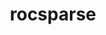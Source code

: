 ---
title: "rocsparse"
layout: cache
categories: [package, develop]
meta: {"compilers": ["gcc@11.4.0", "gcc@13.2.0"], "num_specs": 45, "num_specs_by_stack": {"e4s": 18, "ml-linux-x86_64-rocm": 27, "root": 45}, "oss": ["ubuntu22.04", "ubuntu24.04"], "platforms": ["linux"], "stacks": ["e4s", "ml-linux-x86_64-rocm", "root"], "targets": ["x86_64_v3"], "versions": ["6.1.2", "6.3.3"]}
spec_details: [{"compiler": "gcc@13.2.0", "hash": "272g3otyl3ktaaqgacupvc2qsqnoh2s6", "os": "ubuntu24.04", "platform": "linux", "size": "-", "stacks": ["ml-linux-x86_64-rocm", "root"], "target": "x86_64_v3", "variants": ["amdgpu_target:=gfx90a", "~asan", "build_system=cmake", "build_type=Release", "generator=make", "~ipo", "~test"], "versions": ["6.1.2"]}, {"compiler": "gcc@13.2.0", "hash": "2oai4qokbawklcqu6asf6toos73kjpu3", "os": "ubuntu24.04", "platform": "linux", "size": "-", "stacks": ["ml-linux-x86_64-rocm", "root"], "target": "x86_64_v3", "variants": ["amdgpu_target:=gfx90a", "~asan", "build_system=cmake", "build_type=Release", "generator=make", "~ipo", "~test"], "versions": ["6.1.2"]}, {"compiler": "gcc@13.2.0", "hash": "2pytvmk4vof4rrkeihyuwtmzoextmsxu", "os": "ubuntu24.04", "platform": "linux", "size": "-", "stacks": ["ml-linux-x86_64-rocm", "root"], "target": "x86_64_v3", "variants": ["amdgpu_target:=gfx90a", "~asan", "build_system=cmake", "build_type=Release", "generator=make", "~ipo", "~test"], "versions": ["6.1.2"]}, {"compiler": "gcc@11.4.0", "hash": "2qxxlxqosgrt3r6kp5vfwjehiq3jp53j", "os": "ubuntu22.04", "platform": "linux", "size": "-", "stacks": ["e4s", "root"], "target": "x86_64_v3", "variants": ["amdgpu_target:=auto", "~asan", "build_system=cmake", "build_type=Release", "generator=make", "~ipo", "~test"], "versions": ["6.3.3"]}, {"compiler": "gcc@11.4.0", "hash": "2xzbmxpvrxiaox7ua5exjg6jxyeonglf", "os": "ubuntu22.04", "platform": "linux", "size": "-", "stacks": ["e4s", "root"], "target": "x86_64_v3", "variants": ["amdgpu_target:=auto", "~asan", "build_system=cmake", "build_type=Release", "generator=make", "~ipo", "~test"], "versions": ["6.3.3"]}, {"compiler": "gcc@13.2.0", "hash": "3axhsuza6u3g5ihof3lxzod5jf6abxus", "os": "ubuntu24.04", "platform": "linux", "size": "-", "stacks": ["ml-linux-x86_64-rocm", "root"], "target": "x86_64_v3", "variants": ["amdgpu_target:=gfx90a", "~asan", "build_system=cmake", "build_type=Release", "generator=make", "~ipo", "~test"], "versions": ["6.3.3"]}, {"compiler": "gcc@13.2.0", "hash": "4fn2cikhcdcalehwdeocuy2kj7hfr53l", "os": "ubuntu24.04", "platform": "linux", "size": "-", "stacks": ["ml-linux-x86_64-rocm", "root"], "target": "x86_64_v3", "variants": ["amdgpu_target:=gfx90a", "~asan", "build_system=cmake", "build_type=Release", "generator=make", "~ipo", "~test"], "versions": ["6.1.2"]}, {"compiler": "gcc@11.4.0", "hash": "4o775jbkjlzmdy7ppbulbmtiz5vodte5", "os": "ubuntu22.04", "platform": "linux", "size": "-", "stacks": ["e4s", "root"], "target": "x86_64_v3", "variants": ["amdgpu_target:=auto", "~asan", "build_system=cmake", "build_type=Release", "generator=make", "~ipo", "~test"], "versions": ["6.3.3"]}, {"compiler": "gcc@11.4.0", "hash": "4qnivr7op6rjynxg5xwljnfxz3iqwkj4", "os": "ubuntu22.04", "platform": "linux", "size": "-", "stacks": ["e4s", "root"], "target": "x86_64_v3", "variants": ["amdgpu_target:=auto", "~asan", "build_system=cmake", "build_type=Release", "generator=make", "~ipo", "~test"], "versions": ["6.3.3"]}, {"compiler": "gcc@13.2.0", "hash": "5jisfc5zb4gncnlclgdft5g65wsjxk4x", "os": "ubuntu24.04", "platform": "linux", "size": "-", "stacks": ["ml-linux-x86_64-rocm", "root"], "target": "x86_64_v3", "variants": ["amdgpu_target:=gfx90a", "~asan", "build_system=cmake", "build_type=Release", "generator=make", "~ipo", "~test"], "versions": ["6.1.2"]}, {"compiler": "gcc@11.4.0", "hash": "5wqn7ooukqf74essslldcvy3rlfm6k7a", "os": "ubuntu22.04", "platform": "linux", "size": "-", "stacks": ["e4s", "root"], "target": "x86_64_v3", "variants": ["amdgpu_target:=auto", "~asan", "build_system=cmake", "build_type=Release", "generator=make", "~ipo", "~test"], "versions": ["6.3.3"]}, {"compiler": "gcc@13.2.0", "hash": "7qkqgrvceuw4najiey4qfqydacnscklq", "os": "ubuntu24.04", "platform": "linux", "size": "-", "stacks": ["ml-linux-x86_64-rocm", "root"], "target": "x86_64_v3", "variants": ["amdgpu_target:=gfx90a", "~asan", "build_system=cmake", "build_type=Release", "generator=make", "~ipo", "~test"], "versions": ["6.1.2"]}, {"compiler": "gcc@13.2.0", "hash": "ae66eh2l3zgbunot5iwc5p4ay7jftsz5", "os": "ubuntu24.04", "platform": "linux", "size": "-", "stacks": ["ml-linux-x86_64-rocm", "root"], "target": "x86_64_v3", "variants": ["amdgpu_target:=gfx90a", "~asan", "build_system=cmake", "build_type=Release", "generator=make", "~ipo", "~test"], "versions": ["6.3.3"]}, {"compiler": "gcc@13.2.0", "hash": "atyz4h6vmzsppa3hfnwts4uoqmgydk6h", "os": "ubuntu24.04", "platform": "linux", "size": "-", "stacks": ["ml-linux-x86_64-rocm", "root"], "target": "x86_64_v3", "variants": ["amdgpu_target:=gfx90a", "~asan", "build_system=cmake", "build_type=Release", "generator=make", "~ipo", "~test"], "versions": ["6.1.2"]}, {"compiler": "gcc@11.4.0", "hash": "dfxnttrjuazwlkacn2vdhgz3aycikapy", "os": "ubuntu22.04", "platform": "linux", "size": "-", "stacks": ["e4s", "root"], "target": "x86_64_v3", "variants": ["amdgpu_target:=auto", "~asan", "build_system=cmake", "build_type=Release", "generator=make", "~ipo", "~test"], "versions": ["6.3.3"]}, {"compiler": "gcc@13.2.0", "hash": "dvvsrl3awwdkqtjfssn6johee4f6y2wm", "os": "ubuntu24.04", "platform": "linux", "size": "-", "stacks": ["ml-linux-x86_64-rocm", "root"], "target": "x86_64_v3", "variants": ["amdgpu_target:=gfx90a", "~asan", "build_system=cmake", "build_type=Release", "generator=make", "~ipo", "~test"], "versions": ["6.1.2"]}, {"compiler": "gcc@13.2.0", "hash": "ebpjv5shkrprrmg7h6ij2lvhal5xaqyv", "os": "ubuntu24.04", "platform": "linux", "size": "-", "stacks": ["ml-linux-x86_64-rocm", "root"], "target": "x86_64_v3", "variants": ["amdgpu_target:=gfx90a", "~asan", "build_system=cmake", "build_type=Release", "generator=make", "~ipo", "~test"], "versions": ["6.3.3"]}, {"compiler": "gcc@13.2.0", "hash": "f274kayjqc7mrvivjyn272sjfjkfqqp4", "os": "ubuntu24.04", "platform": "linux", "size": "-", "stacks": ["ml-linux-x86_64-rocm", "root"], "target": "x86_64_v3", "variants": ["amdgpu_target:=gfx90a", "~asan", "build_system=cmake", "build_type=Release", "generator=make", "~ipo", "~test"], "versions": ["6.3.3"]}, {"compiler": "gcc@13.2.0", "hash": "gec72734vu3pdnq6jhubppr5axevi2n6", "os": "ubuntu24.04", "platform": "linux", "size": "-", "stacks": ["ml-linux-x86_64-rocm", "root"], "target": "x86_64_v3", "variants": ["amdgpu_target:=gfx90a", "~asan", "build_system=cmake", "build_type=Release", "generator=make", "~ipo", "~test"], "versions": ["6.1.2"]}, {"compiler": "gcc@11.4.0", "hash": "jfznx3ypjprryj4meaiudv636n4beo44", "os": "ubuntu22.04", "platform": "linux", "size": "-", "stacks": ["e4s", "root"], "target": "x86_64_v3", "variants": ["amdgpu_target:=auto", "~asan", "build_system=cmake", "build_type=Release", "generator=make", "~ipo", "~test"], "versions": ["6.3.3"]}, {"compiler": "gcc@13.2.0", "hash": "jjdlxhmimzeusatedg2uv6v7vrfttjxb", "os": "ubuntu24.04", "platform": "linux", "size": "-", "stacks": ["ml-linux-x86_64-rocm", "root"], "target": "x86_64_v3", "variants": ["amdgpu_target:=gfx90a", "~asan", "build_system=cmake", "build_type=Release", "generator=make", "~ipo", "~test"], "versions": ["6.3.3"]}, {"compiler": "gcc@11.4.0", "hash": "k2wwax5hy3ncqd52v2i2kh6b4repen7q", "os": "ubuntu22.04", "platform": "linux", "size": "-", "stacks": ["e4s", "root"], "target": "x86_64_v3", "variants": ["amdgpu_target:=auto", "~asan", "build_system=cmake", "build_type=Release", "generator=make", "~ipo", "~test"], "versions": ["6.3.3"]}, {"compiler": "gcc@13.2.0", "hash": "kchhvztev2wwelg44437mkwtir2orph2", "os": "ubuntu24.04", "platform": "linux", "size": "-", "stacks": ["ml-linux-x86_64-rocm", "root"], "target": "x86_64_v3", "variants": ["amdgpu_target:=gfx90a", "~asan", "build_system=cmake", "build_type=Release", "generator=make", "~ipo", "~test"], "versions": ["6.1.2"]}, {"compiler": "gcc@11.4.0", "hash": "knovjrcvnzi7gqhiryn7bvgq3nshdm6b", "os": "ubuntu22.04", "platform": "linux", "size": "-", "stacks": ["e4s", "root"], "target": "x86_64_v3", "variants": ["amdgpu_target:=auto", "~asan", "build_system=cmake", "build_type=Release", "generator=make", "~ipo", "~test"], "versions": ["6.3.3"]}, {"compiler": "gcc@11.4.0", "hash": "ncphvpr6xsjhoqzliglisdicgtehsg7x", "os": "ubuntu22.04", "platform": "linux", "size": "-", "stacks": ["e4s", "root"], "target": "x86_64_v3", "variants": ["amdgpu_target:=auto", "~asan", "build_system=cmake", "build_type=Release", "generator=make", "~ipo", "~test"], "versions": ["6.3.3"]}, {"compiler": "gcc@13.2.0", "hash": "olhxgfwhlkytc2zjitoighcifpdv3uca", "os": "ubuntu24.04", "platform": "linux", "size": "-", "stacks": ["ml-linux-x86_64-rocm", "root"], "target": "x86_64_v3", "variants": ["amdgpu_target:=gfx90a", "~asan", "build_system=cmake", "build_type=Release", "generator=make", "~ipo", "~test"], "versions": ["6.1.2"]}, {"compiler": "gcc@13.2.0", "hash": "or63svemmk6yudcmn7gltwdctih45s5y", "os": "ubuntu24.04", "platform": "linux", "size": "-", "stacks": ["ml-linux-x86_64-rocm", "root"], "target": "x86_64_v3", "variants": ["amdgpu_target:=gfx90a", "~asan", "build_system=cmake", "build_type=Release", "generator=make", "~ipo", "~test"], "versions": ["6.1.2"]}, {"compiler": "gcc@13.2.0", "hash": "p4xzjdyse5phkhccj7yrnlrayepus2xm", "os": "ubuntu24.04", "platform": "linux", "size": "-", "stacks": ["ml-linux-x86_64-rocm", "root"], "target": "x86_64_v3", "variants": ["amdgpu_target:=gfx90a", "~asan", "build_system=cmake", "build_type=Release", "generator=make", "~ipo", "~test"], "versions": ["6.3.3"]}, {"compiler": "gcc@13.2.0", "hash": "pem4l5e36umcj3yh5zhrcd522vhs574r", "os": "ubuntu24.04", "platform": "linux", "size": "-", "stacks": ["ml-linux-x86_64-rocm", "root"], "target": "x86_64_v3", "variants": ["amdgpu_target:=gfx90a", "~asan", "build_system=cmake", "build_type=Release", "generator=make", "~ipo", "~test"], "versions": ["6.1.2"]}, {"compiler": "gcc@13.2.0", "hash": "raupc7qqqij4tjvwpizhdfavib3rzafp", "os": "ubuntu24.04", "platform": "linux", "size": "-", "stacks": ["ml-linux-x86_64-rocm", "root"], "target": "x86_64_v3", "variants": ["amdgpu_target:=gfx90a", "~asan", "build_system=cmake", "build_type=Release", "generator=make", "~ipo", "~test"], "versions": ["6.1.2"]}, {"compiler": "gcc@13.2.0", "hash": "stbfomy3qhtdy32acgedd3mjzut2nq5k", "os": "ubuntu24.04", "platform": "linux", "size": "-", "stacks": ["ml-linux-x86_64-rocm", "root"], "target": "x86_64_v3", "variants": ["amdgpu_target:=gfx90a", "~asan", "build_system=cmake", "build_type=Release", "generator=make", "~ipo", "~test"], "versions": ["6.3.3"]}, {"compiler": "gcc@13.2.0", "hash": "twe5zgzxw7xkq3bdhacv5qpcxbcccfm6", "os": "ubuntu24.04", "platform": "linux", "size": "-", "stacks": ["ml-linux-x86_64-rocm", "root"], "target": "x86_64_v3", "variants": ["amdgpu_target:=gfx90a", "~asan", "build_system=cmake", "build_type=Release", "generator=make", "~ipo", "~test"], "versions": ["6.3.3"]}, {"compiler": "gcc@13.2.0", "hash": "tzmogqozgni25t5am2wf5yqb4wews6ln", "os": "ubuntu24.04", "platform": "linux", "size": "-", "stacks": ["ml-linux-x86_64-rocm", "root"], "target": "x86_64_v3", "variants": ["amdgpu_target:=gfx90a", "~asan", "build_system=cmake", "build_type=Release", "generator=make", "~ipo", "~test"], "versions": ["6.1.2"]}, {"compiler": "gcc@11.4.0", "hash": "updey7hzmtjuq4jqp2ya2lh546iz2cbz", "os": "ubuntu22.04", "platform": "linux", "size": "-", "stacks": ["e4s", "root"], "target": "x86_64_v3", "variants": ["amdgpu_target:=auto", "~asan", "build_system=cmake", "build_type=Release", "generator=make", "~ipo", "~test"], "versions": ["6.3.3"]}, {"compiler": "gcc@11.4.0", "hash": "ure2djryhmqkromq2hq4uzbed2tozu76", "os": "ubuntu22.04", "platform": "linux", "size": "-", "stacks": ["e4s", "root"], "target": "x86_64_v3", "variants": ["amdgpu_target:=auto", "~asan", "build_system=cmake", "build_type=Release", "generator=make", "~ipo", "~test"], "versions": ["6.3.3"]}, {"compiler": "gcc@11.4.0", "hash": "uzyllpuc3eq7g4o3cjiivuh2okq5w2fs", "os": "ubuntu22.04", "platform": "linux", "size": "-", "stacks": ["e4s", "root"], "target": "x86_64_v3", "variants": ["amdgpu_target:=auto", "~asan", "build_system=cmake", "build_type=Release", "generator=make", "~ipo", "~test"], "versions": ["6.3.3"]}, {"compiler": "gcc@11.4.0", "hash": "v46mlkzjeoqx5kdqdwyinqcd52e73z5j", "os": "ubuntu22.04", "platform": "linux", "size": "-", "stacks": ["e4s", "root"], "target": "x86_64_v3", "variants": ["amdgpu_target:=auto", "~asan", "build_system=cmake", "build_type=Release", "generator=make", "~ipo", "~test"], "versions": ["6.3.3"]}, {"compiler": "gcc@13.2.0", "hash": "wi3kdrfnyxzizpw6ynkzsx3cftlwnovv", "os": "ubuntu24.04", "platform": "linux", "size": "-", "stacks": ["ml-linux-x86_64-rocm", "root"], "target": "x86_64_v3", "variants": ["amdgpu_target:=gfx90a", "~asan", "build_system=cmake", "build_type=Release", "generator=make", "~ipo", "~test"], "versions": ["6.3.3"]}, {"compiler": "gcc@13.2.0", "hash": "x6fl23qqerznjb7k6u6exl3wggffanej", "os": "ubuntu24.04", "platform": "linux", "size": "-", "stacks": ["ml-linux-x86_64-rocm", "root"], "target": "x86_64_v3", "variants": ["amdgpu_target:=gfx90a", "~asan", "build_system=cmake", "build_type=Release", "generator=make", "~ipo", "~test"], "versions": ["6.3.3"]}, {"compiler": "gcc@11.4.0", "hash": "xw6lralcuknfikxlqnpq7og7rjpguku7", "os": "ubuntu22.04", "platform": "linux", "size": "-", "stacks": ["e4s", "root"], "target": "x86_64_v3", "variants": ["amdgpu_target:=auto", "~asan", "build_system=cmake", "build_type=Release", "generator=make", "~ipo", "~test"], "versions": ["6.3.3"]}, {"compiler": "gcc@13.2.0", "hash": "yiuexdyabdbra5oxwkfh7ejwaxjqnyqe", "os": "ubuntu24.04", "platform": "linux", "size": "-", "stacks": ["ml-linux-x86_64-rocm", "root"], "target": "x86_64_v3", "variants": ["amdgpu_target:=gfx90a", "~asan", "build_system=cmake", "build_type=Release", "generator=make", "~ipo", "~test"], "versions": ["6.1.2"]}, {"compiler": "gcc@13.2.0", "hash": "ymywyvpnb3lolluvawe3ijr2jvqw4mfr", "os": "ubuntu24.04", "platform": "linux", "size": "-", "stacks": ["ml-linux-x86_64-rocm", "root"], "target": "x86_64_v3", "variants": ["amdgpu_target:=gfx90a", "~asan", "build_system=cmake", "build_type=Release", "generator=make", "~ipo", "~test"], "versions": ["6.1.2"]}, {"compiler": "gcc@11.4.0", "hash": "ywgwgpkb7p5i5zbtb55jiggwozyyfffr", "os": "ubuntu22.04", "platform": "linux", "size": "-", "stacks": ["e4s", "root"], "target": "x86_64_v3", "variants": ["amdgpu_target:=auto", "~asan", "build_system=cmake", "build_type=Release", "generator=make", "~ipo", "~test"], "versions": ["6.3.3"]}, {"compiler": "gcc@11.4.0", "hash": "zhc2fbq4ukls3dsky5ofcqhwalluqqxf", "os": "ubuntu22.04", "platform": "linux", "size": "-", "stacks": ["e4s", "root"], "target": "x86_64_v3", "variants": ["amdgpu_target:=auto", "~asan", "build_system=cmake", "build_type=Release", "generator=make", "~ipo", "~test"], "versions": ["6.3.3"]}, {"compiler": "gcc@11.4.0", "hash": "zu7zf62mk3grjpbqrmrrqzhtpbzdxf2u", "os": "ubuntu22.04", "platform": "linux", "size": "-", "stacks": ["e4s", "root"], "target": "x86_64_v3", "variants": ["amdgpu_target:=auto", "~asan", "build_system=cmake", "build_type=Release", "generator=make", "~ipo", "~test"], "versions": ["6.3.3"]}]
---